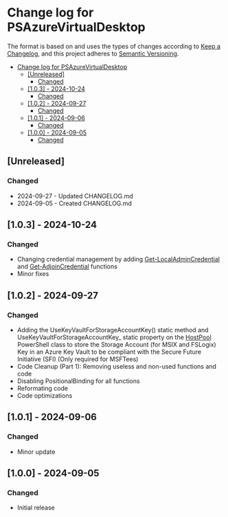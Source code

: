 # Change log for PSAzureVirtualDesktop

The format is based on and uses the types of changes according to [Keep a Changelog](https://keepachangelog.com/en/1.0.0/),
and this project adheres to [Semantic Versioning](https://semver.org/spec/v2.0.0.html).

- [Change log for PSAzureVirtualDesktop](#change-log-for-psazurevirtualdesktop)
  - [\[Unreleased\]](#unreleased)
    - [Changed](#changed)
  - [\[1.0.3\] - 2024-10-24](#103---2024-10-24)
    - [Changed](#changed-1)
  - [\[1.0.2\] - 2024-09-27](#102---2024-09-27)
    - [Changed](#changed-2)
  - [\[1.0.1\] - 2024-09-06](#101---2024-09-06)
    - [Changed](#changed-3)
  - [\[1.0.0\] - 2024-09-05](#100---2024-09-05)
    - [Changed](#changed-4)

  
## [Unreleased]

### Changed

- 2024-09-27 - Updated CHANGELOG.md
- 2024-09-05 - Created CHANGELOG.md


## [1.0.3] - 2024-10-24

### Changed

- Changing credential management by adding [Get-LocalAdminCredential](https://github.com/lavanack/PSAzureVirtualDesktop/wiki/Get-LocalAdminCredential) and [Get-AdjoinCredential](https://github.com/lavanack/PSAzureVirtualDesktop/wiki/Get-AdjoinCredential) functions
- Minor fixes
  
## [1.0.2] - 2024-09-27

### Changed

- Adding the UseKeyVaultForStorageAccountKey() static method and UseKeyVaultForStorageAccountKey_ static property on the [HostPool](https://github.com/lavanack/PSAzureVirtualDesktop/wiki/HostPool-PowerShell-Classes#hostpool-powershell-class-base-class) PowerShell class to store the Storage Account (for MSIX and FSLogix) Key in an Azure Key Vault to be compliant with the Secure Future Initiative (SFI) (Only required for MSFTees)
- Code Cleanup (Part 1): Removing useless and non-used functions and code
- Disabling PositionalBinding for all functions
- Reformating code
- Code optimizations
   
## [1.0.1] - 2024-09-06

### Changed

- Minor update
  
## [1.0.0] - 2024-09-05

### Changed

- Initial release
